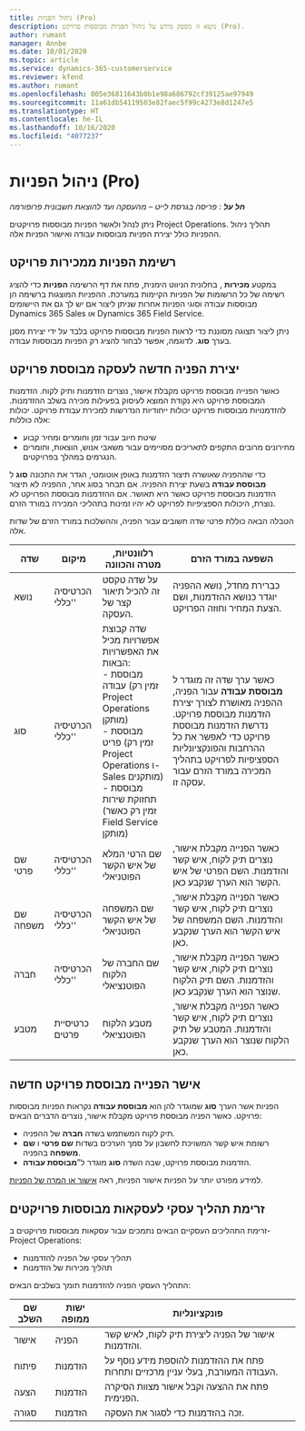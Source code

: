 ```yaml
---
title: ניהול הפניות (Pro)
description: נושא זו מספק מידע על ניהול הפניות מבוססות פרויקט (Pro).
author: rumant
manager: Annbe
ms.date: 10/01/2020
ms.topic: article
ms.service: dynamics-365-customerservice
ms.reviewer: kfend
ms.author: rumant
ms.openlocfilehash: 005e36811643b0b1e98a686792cf39125ae97949
ms.sourcegitcommit: 11a61db54119503e82faec5f99c4273e8d1247e5
ms.translationtype: HT
ms.contentlocale: he-IL
ms.lasthandoff: 10/16/2020
ms.locfileid: "4077237"
---
```

# <a name="manage-leads-pro"></a>ניהול הפניות (Pro)

_**חל על** : פריסה בגרסת לייט – מהעסקה ועד להוצאת חשבונית פרופורמה_

ניתן לנהל ולאשר הפניות מבוססות פרויקטים Project Operations. תהליך ניהול ההפניות כולל יצירת הפניות מבוססות עבודה ואישור הפניות אלה. 

## <a name="list-of-project-sales-leads"></a>רשימת הפניות ממכירות פרויקט

במקטע **מכירות** , בחלונית הניווט הימנית, פתח את דף הרשימה **הפניות** כדי להציג רשימה של כל הרשומות של הפניות הקיימות במערכת. ההפניות המוצגות ברשימה הן מבוססות עבודה וסוגי הפניות אחרות שניתן ליצור אם יש לך גם את היישומים Dynamics 365 Sales או Dynamics 365 Field Service.

ניתן ליצור תצוגה מסוננת כדי לראות הפניות מבוססות פרויקט בלבד על ידי יצירת מסנן בערך **סוג**. לדוגמה, אפשר לבחור להציג רק הפניות מבוססות עבודה.

## <a name="creating-a-new-lead-for-a-project-based-deal"></a>יצירת הפניה חדשה לעסקה מבוססת פרויקט

כאשר הפנייה מבוססת פרויקט מקבלת אישור, נוצרים הזדמנות ותיק לקוח. הזדמנות המבוססת פרויקט היא נקודת המוצא לעיסוק בפעילות מכירה בשלב ההזדמנות. להזדמנויות מבוססות פרויקט יכולות ייחודיות הנדרשות למכירת עבודת פרויקט. יכולות אלה כוללות:

- שיטת חיוב עבור זמן וחומרים ומחיר קבוע
- מחירונים מרובים התקפים לתאריכים מסויימים עבור משאבי אנוש, הוצאות, וחומרים הנגרמים במהלך בפרויקטים.

כדי שההפניה שאושרה תיצור הזדמנות באופן אוטומטי, הגדר את התכונה **סוג** ל **מבוססת עבודה** בשעת יצירת ההפניה. אם תבחר בסוג אחר, ההפניה לא תיצור הזדמנות מבוססת פרויקט כאשר היא תאושר. אם ההזדמנות מבוססת הפרויקט לא נוצרת, היכולות הספציפיות לפרויקט לא יהיו זמינות בתהליכי המכירה במורד הזרם.

הטבלה הבאה כוללת פרטי שדה חשובים עבור הפניה, וההשלכות במורד הזרם של שדות אלה.

| **שדה** | **מיקום** | **רלוונטיות, מטרה והכוונה** | **השפעה במורד הזרם** |
| --- | --- | --- | --- |
| נושא | הכרטיסיה 'כללי' | על שדה טקסט זה להכיל תיאור קצר של העסקה. | כברירת מחדל, נושא ההפניה יוגדר כנושא ההזדמנות, ושם הצעת המחיר וחוזה הפרויקט. |
| סוג | הכרטיסיה 'כללי' | שדה קבוצת אפשרויות מכיל את האפשרויות הבאות:</br>- מבוססת עבודה (זמין רק Project Operations מותקן)</br>- מבוססת פריט (זמין רק Project Operations ו-Sales מותקנים)</br>- מבוססת תחזוקת שירות (זמין רק כאשר Field Service מותקן) | כאשר ערך שדה זה מוגדר ל **מבוססת עבודה** עבור הפניה, ההפניה מאושרת לצורך יצירת הזדמנות מבוססת פרויקט. נדרשת הזדמנות מבוססת פרויקט כדי לאפשר את כל ההרחבות והפונקציונליות הספציפיות לפרויקט בתהליך המכירה במורד הזרם עבור עסקה זו. |
| שם פרטי | הכרטיסיה 'כללי' | שם הרטי המלא של איש הקשר הפוטניאלי | כאשר הפנייה מקבלת אישור, נוצרים תיק לקוח, איש קשר והזדמנות. השם הפרטי של איש הקשר הוא הערך שנקבע כאן. |
| שם משפחה | הכרטיסיה 'כללי' | שם המשפחה של איש הקשר הפוטניאלי | כאשר הפנייה מקבלת אישור, נוצרים תיק לקוח, איש קשר והזדמנות. השם המשפחה של איש הקשר הוא הערך שנקבע כאן. |
| חברה | הכרטיסיה 'כללי' | שם החברה של הלקוח הפוטנציאלי | כאשר הפנייה מקבלת אישור, נוצרים תיק לקוח, איש קשר והזדמנות. השם תיק הלקוח שנוצר הוא הערך שנקבע כאן. |
| מטבע | כרטיסיית פרטים | מטבע הלקוח הפוטנציאלי | כאשר הפנייה מקבלת אישור, נוצרים תיק לקוח, איש קשר והזדמנות. המטבע של תיק הלקוח שנוצר הוא הערך שנקבע כאן. |

## <a name="qualify-a-new-project-based-lead"></a>אישר הפנייה מבוססת פרויקט חדשה

הפניות אשר הערך **סוג** שמוגדר להן הוא **מבוססת עבודה** נקראות הפניות מבוססות פרויקט. כאשר הפניה מבוססת פרויקט מקבלת אישור, נוצרים הדברים הבאים:

- תיק לקוח המשתמש בשדה **חברה** של ההפניה.
- רשומת איש קשר המשויכת לחשבון על סמך הערכים בשדות **שם פרטי** ו **שם משפחה** בהפניה.
- הזדמנות מבוססת פרויקט, שבה השדה **סוג** מוגדר ל&quot;**מבוססת עבודה**.

למידע מפורט יותר על הפניות אישור הפניות, ראה [אישור או המרה של הפניות](https://docs.microsoft.com/dynamics365/sales-enterprise/qualify-lead-convert-opportunity-sales).

## <a name="business-process-flow-for-project-based-deals"></a>זרימת תהליך עסקי לעסקאות מבוססות פרויקטים

זרימת התהליכים העסקיים הבאים נתמכים עבור עסקאות מבוססות פרויקטים ב-Project Operations:

- תהליך עסקי של הפניה להזדמנות
- תהליך מכירות של הזדמנות

התהליך העסקי הפניה להזדמנות תומך בשלבים הבאים:

| שם השלב | ישות ממופה | פונקציונליות |
| --- | --- | --- |
| אישור | הפניה | אישור של הפניה ליצירת תיק לקוח, לאיש קשר והזדמנות. |
| פיתוח | הזדמנות | פתח את ההזדמנות להוספת מידע נוסף על העבודה המעורבת, בעלי עניין מרכזיים ותחרות. |
| הצעה | הזדמנות | פתח את ההצעה וקבל אישור מצוות הסיקרה הפנימית. |
| סגורה | הזדמנות | זכה בהזדמנות כדי לסגור את העסקה. |
